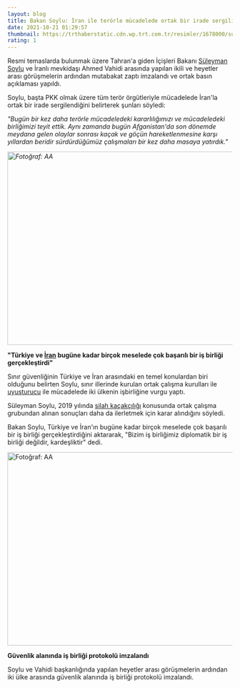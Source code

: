 ```yaml
--- 
layout: blog
title: Bakan Soylu: İran ile terörle mücadelede ortak bir irade sergiliyoruz
date: 2021-10-21 01:29:57
thumbnail: https://trthaberstatic.cdn.wp.trt.com.tr/resimler/1678000/suleyman-soylu-iran-aa-1678948.jpg
rating: 1
---
```

<p>
	Resmi temaslarda bulunmak üzere Tahran'a giden İçişleri Bakanı <a href="https://www.trthaber.com/etiket/suleyman-soylu/" target="_blank">Süleyman Soylu</a> ve İranlı mevkidaşı Ahmed Vahidi arasında yapılan ikili ve heyetler arası görüşmelerin ardından mutabakat zaptı imzalandı ve ortak basın açıklaması yapıldı.</p>
<p>
	Soylu, başta PKK olmak üzere tüm terör örgütleriyle mücadelede İran'la ortak bir irade sergilendiğini belirterek şunları söyledi:</p>
<p>
	<em>"Bugün bir kez daha terörle mücadeledeki kararlılığımızı ve mücadeledeki birliğimizi teyit ettik. Aynı zamanda bugün Afganistan'da son dönemde meydana gelen olaylar sonrası kaçak ve göçün hareketlenmesine karşı yıllardan beridir sürdürdüğümüz çalışmaları bir kez daha masaya yatırdık."</em></p>
<p>
	<em><img alt="Fotoğraf: AA" src="../dosyalar/images/aa_picture_20211020_25889472.jpg" style="width: 650px; height: 433px;" /></em></p>
<p>
	<strong>"Türkiye ve <a href="https://www.trthaber.com/etiket/iran/" target="_blank">İran</a> bugüne kadar birçok meselede çok başarılı bir iş birliği gerçekleştirdi"</strong></p>
<p>
	Sınır güvenliğinin Türkiye ve İran arasındaki en temel konulardan biri olduğunu belirten Soylu, sınır illerinde kurulan ortak çalışma kurulları ile <a href="https://www.trthaber.com/etiket/uyusturucu/" target="_blank">uyuşturucu</a> ile mücadelede iki ülkenin işbirliğine vurgu yaptı.</p>
<p>
	Süleyman Soylu, 2019 yılında <a href="https://www.trthaber.com/etiket/silah-kacakciligi/" target="_blank">silah kaçakçılığı</a> konusunda ortak çalışma grubundan alınan sonuçları daha da ilerletmek için karar alındığını söyledi.</p>
<p>
	Bakan Soylu, Türkiye ve İran'ın bugüne kadar birçok meselede çok başarılı bir iş birliği gerçekleştirdiğini aktararak, "Bizim iş birliğimiz diplomatik bir iş birliği değildir, kardeşliktir" dedi.</p>
<p>
	<img alt="Fotoğraf: AA" src="../dosyalar/images/aa_picture_20211020_25890415.jpg" style="width: 650px; height: 433px;" /></p>
<p>
	<strong>Güvenlik alanında iş birliği protokolü imzalandı</strong></p>
<p>
	Soylu ve Vahidi başkanlığında yapılan heyetler arası görüşmelerin ardından iki ülke arasında güvenlik alanında iş birliği protokolü imzalandı.</p>